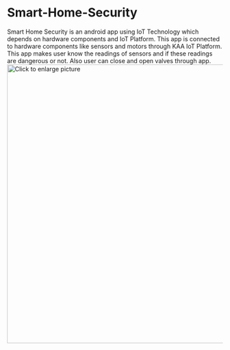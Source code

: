 # Smart-Home-Security
Smart Home Security is an android app using IoT Technology which depends on hardware components and IoT Platform. This app is connected to hardware components like sensors and motors through KAA IoT Platform. This app makes user know the readings of sensors and if these readings are dangerous or not. Also user can close and open valves through app. 
<a href="https://drive.google.com/uc?export=view&id=<FILEID>"><img src="https://drive.google.com/uc?export=view&id=1it0NrgCbEV0NppDRh-kRYiD7L5yuQ6fj" style="width: 650px; max-width: 100%; height: auto" title="Click to enlarge picture" />
